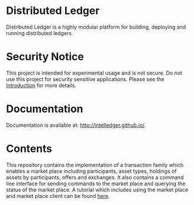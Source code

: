Distributed Ledger
==================

Distributed Ledger is a highly modular platform for building, deploying and
running distributed ledgers.

Security Notice
===============
This project is intended for experimental usage and is not secure.
Do not use this project for security sensitive applications.
Please see the
[Introduction](http://intelledger.github.io/introduction.rst)
for more details.

Documentation
=============

Documentation is available at: http://intelledger.github.io/.

Contents
========

This repository contains the implementation of a transaction family which
enables a market place including participants, asset types, holdings of
assets by participants, offers and exchanges. It also contains a command
line interface for sending commands to the market place and querying the
status of the market place. A tutorial which includes using the market place
and market place client can be found
[here](http://intelledger.github.io/tutorial.html).

